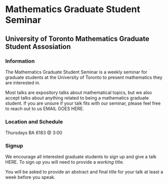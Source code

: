 # Mathematics Graduate Student Seminar
## University of Toronto Mathematics Graduate Student Assosiation

### Information
The Mathematics Graduate Student Seminar is a weekly seminar for graduate students at the University of Toronto to present mathematics they are interested in. 

Most talks are expository talks about mathematical topics, but we also accept talks about anything related to being a mathematics graduate student. If you are unsure if your talk fits with our seminar, please feel free to reach out to us EMAIL GOES HERE.

### Location and Schedule
Thursdays BA 6183 @ 3:00

### Signup
We encourage all interested graduate students to sign up and give a talk HERE. To sign up you will need to provide a *working* title. 

You will be asked to provide an abstract and final title for your talk at least a week before you speak. 
